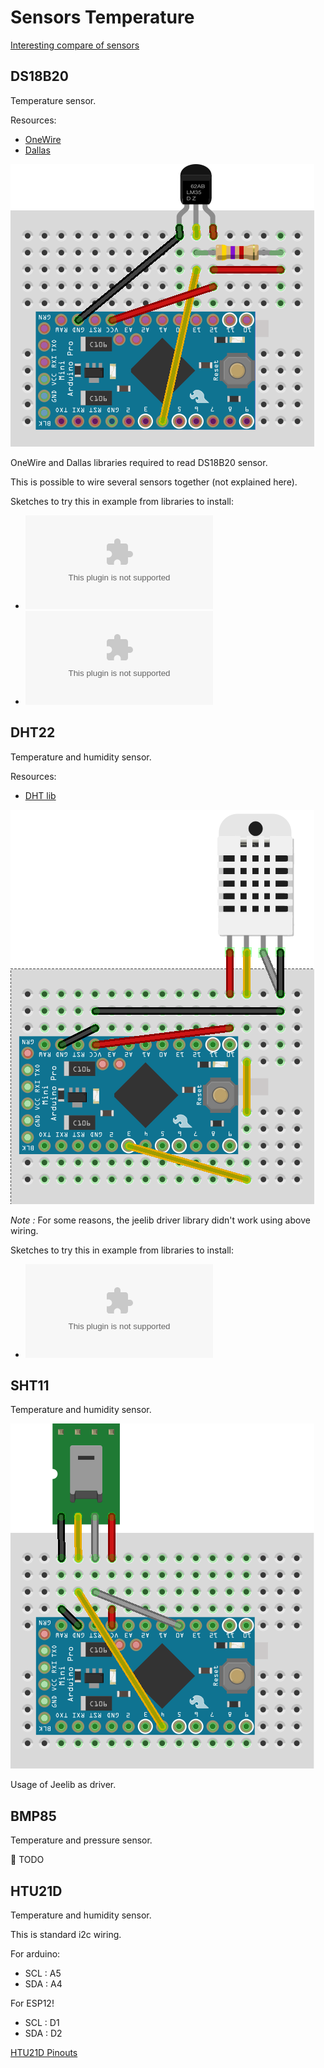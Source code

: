 # Sensors Temperature

[Interesting compare of sensors](https://blog.openenergymonitor.org/2016/07/HTU21D-Temperature-Humidity-sensor/)


## DS18B20

Temperature sensor.

Resources:
* [OneWire](http://www.pjrc.com/teensy/arduino_libraries/OneWire.zip)
* [Dallas](https://github.com/milesburton/Arduino-Temperature-Control-Library)

![wiring](res/ArduinoProMini33-sensor-DS18B20_bb.png?raw=true "Wiring DS18B20")

OneWire and Dallas libraries required to read DS18B20 sensor.

This is possible to wire several sensors together (not explained here).

Sketches to try this in example from libraries to install:
- ![Dallas Temperature](libs/DallasTemperature.zip "Dallas Temperature")
- ![One Wire](libs/OneWire.zip "One Wire")


## DHT22

Temperature and humidity sensor.

Resources:
* [DHT lib](https://github.com/markruys/arduino-DHT)

![wiring](res/ArduinoProMini33-RF-sensor-DHT22_bb.png?raw=true "Wiring DHT22")

_Note :_ For some reasons, the jeelib driver library didn't work using above wiring. 

Sketches to try this in example from libraries to install:
- ![Library DHTxx](libs/arduino-DHT-master.zip "Library DHTxx")


## SHT11

Temperature and humidity sensor.

![wiring](res/ArduinoProMini33-RF-sensor-SHT11_bb.png?raw=true "Wiring SHT11")

Usage of Jeelib as driver.


## BMP85

Temperature and pressure sensor.

:bell: TODO


## HTU21D

Temperature and humidity sensor.

This is standard i2c wiring.

For arduino:
- SCL : A5
- SDA : A4

For ESP12!
- SCL : D1
- SDA : D2

[HTU21D Pinouts](https://learn.adafruit.com/adafruit-htu21d-f-temperature-humidity-sensor/wiring-and-test)

